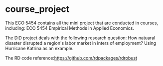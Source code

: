 # course_project
This ECO 5454 contains all the mini project that are conducted in courses, including: ECO 5454 Empirical Methods in Applied Economics.

The DiD project deals with the following research question: 
How natuaral disaster disrupted a region's labor market in inters of employment? Using Hurricane Katrina as an example.


The RD code reference:https://github.com/rdpackages/rdrobust
